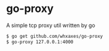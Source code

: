 # go-proxy

A simple tcp proxy util written by go

```sh
$ go get github.com/whxaxes/go-proxy
$ go-proxy 127.0.0.1:4000
```
